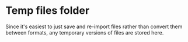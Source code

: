 # Temp files folder
 Since it's easiest to just save and re-import files rather than convert them between formats, any temporary versions of files are stored here.
